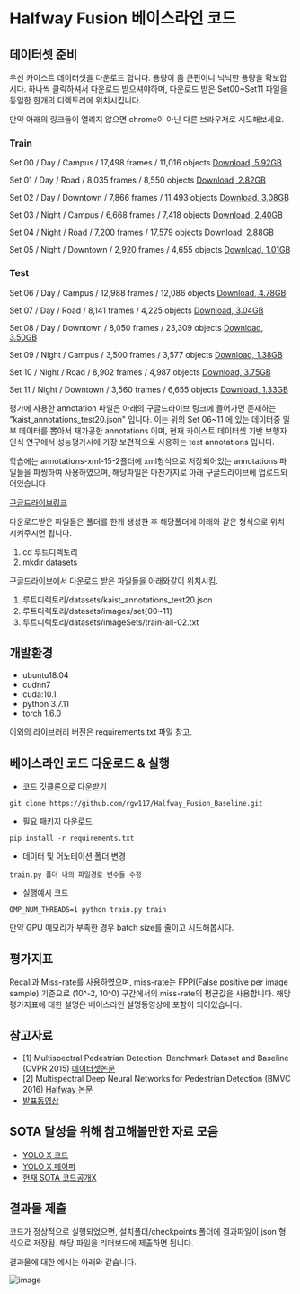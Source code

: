 # Halfway Fusion 베이스라인 코드
## 데이터셋 준비
우선 카이스트 데이터셋을 다운로드 합니다. 용량이 좀 큰편이니 넉넉한 용량을 확보합시다. 하나씩 클릭하셔서 다운로드 받으셔야하며, 다운로드 받은 Set00~Set11 파일을 동일한 한개의 디렉토리에 위치시킵니다.

만약 아래의 링크들이 열리지 않으면 chrome이 아닌 다른 브라우저로 시도해보세요.


### Train

Set 00 / Day / Campus / 17,498 frames / 11,016 objects [Download, 5.92GB](http://multispectral.kaist.ac.kr/pedestrian/data-kaist/images/set00.zip)

Set 01 / Day / Road / 8,035 frames / 8,550 objects [Download, 2.82GB](http://multispectral.kaist.ac.kr/pedestrian/data-kaist/images/set01.zip)

Set 02 / Day / Downtown / 7,866 frames / 11,493 objects [Download, 3.08GB](http://multispectral.kaist.ac.kr/pedestrian/data-kaist/images/set02.zip)

Set 03 / Night / Campus / 6,668 frames / 7,418 objects [Download, 2.40GB](http://multispectral.kaist.ac.kr/pedestrian/data-kaist/images/set03.zip)

Set 04 / Night / Road / 7,200 frames / 17,579 objects [Download, 2.88GB](http://multispectral.kaist.ac.kr/pedestrian/data-kaist/images/set04.zip)

Set 05 / Night / Downtown / 2,920 frames / 4,655 objects [Download, 1.01GB](http://multispectral.kaist.ac.kr/pedestrian/data-kaist/images/set05.zip)



### Test

Set 06 / Day / Campus / 12,988 frames / 12,086 objects [Download, 4.78GB](http://multispectral.kaist.ac.kr/pedestrian/data-kaist/images/set06.zip)

Set 07 / Day / Road / 8,141 frames / 4,225 objects [Download, 3.04GB](http://multispectral.kaist.ac.kr/pedestrian/data-kaist/images/set07.zip)

Set 08 / Day / Downtown / 8,050 frames / 23,309 objects [Download, 3.50GB](http://multispectral.kaist.ac.kr/pedestrian/data-kaist/images/set08.zip)

Set 09 / Night / Campus / 3,500 frames / 3,577 objects [Download, 1.38GB](http://multispectral.kaist.ac.kr/pedestrian/data-kaist/images/set09.zip)

Set 10 / Night / Road / 8,902 frames / 4,987 objects [Download, 3.75GB](http://multispectral.kaist.ac.kr/pedestrian/data-kaist/images/set10.zip)

Set 11 / Night / Downtown / 3,560 frames / 6,655 objects [Download, 1.33GB](http://multispectral.kaist.ac.kr/pedestrian/data-kaist/images/set11.zip)

평가에 사용한 annotation 파일은 아래의 구글드라이브 링크에 들어가면 존재하는 "kaist_annotations_test20.json" 입니다. 이는 위의 Set 06~11 에 있는 데이터중 일부 데이터를 뽑아서 재가공한 annotations 이며, 현재 카이스트 데이터셋 기반 보행자인식 연구에서 성능평가시에 가장 보편적으로 사용하는 test annotations 입니다.

학습에는 annotations-xml-15-2폴더에 xml형식으로 저장되어있는 annotations 파일들을 파씽하여 사용하였으며, 해당파일은 마찬가지로 아래 구글드라이브에 업로드되어있습니다.

[구글드라이브링크](https://drive.google.com/drive/folders/1brr2fkGhG_up0C9zKwosoMF7XW14g4ec?usp=sharing)

다운로드받은 파일들은 폴더를 한개 생성한 후 해당폴더에 아래와 같은 형식으로 위치 시켜주시면 됩니다.
1. cd 루트디렉토리
2. mkdir datasets

구글드라이브에서 다운로드 받은 파일들을 아래와같이 위치시킴.

1. 루트디렉토리/datasets/kaist_annotations_test20.json
2. 루트디렉토리/datasets/images/set{00~11}
3. 루트디렉토리/datasets/imageSets/train-all-02.txt

## 개발환경

- ubuntu18.04
- cudnn7
- cuda:10.1
- python 3.7.11
- torch 1.6.0

이외의 라이브러리 버전은 requirements.txt 파일 참고.

## 베이스라인 코드 다운로드 & 실행
- 코드 깃클론으로 다운받기

`git clone https://github.com/rgw117/Halfway_Fusion_Baseline.git`

- 필요 패키지 다운로드

`pip install -r requirements.txt`

- 데이터 및 어노테이션 폴더 변경

`train.py 폴더 내의 파일경로 변수들 수정`

- 실행예시 코드

`OMP_NUM_THREADS=1 python train.py train`

만약 GPU 메모리가 부족한 경우 batch size를 줄이고 시도해봅시다.

## 평가지표
Recall과 Miss-rate를 사용하였으며, miss-rate는 FPPI(False positive per image sample) 기준으로 (10^-2, 10^0) 구간에서의 miss-rate의 평균값을 사용합니다. 해당 평가지표에 대한 설명은 베이스라인 설명동영상에 포함이 되어있습니다.

## 참고자료
- [1] Multispectral Pedestrian Detection: Benchmark Dataset and Baseline (CVPR 2015) [데이터셋논문](https://openaccess.thecvf.com/content_cvpr_2015/papers/Hwang_Multispectral_Pedestrian_Detection_2015_CVPR_paper.pdf)
- [2] Multispectral Deep Neural Networks for Pedestrian Detection (BMVC 2016) [Halfway 논문](https://arxiv.org/pdf/1611.02644.pdf)
- [발표동영상](https://youtu.be/OP2DG5zRcgs)

## SOTA 달성을 위해 참고해볼만한 자료 모음
- [YOLO X 코드](https://github.com/Megvii-BaseDetection/YOLOX?utm_source=catalyzex.com)
- [YOLO X 페이퍼](https://arxiv.org/abs/2107.08430)
- [현재 SOTA 코드공개X](https://www.mdpi.com/1424-8220/21/12/4184/htm)

## 결과물 제출

코드가 정상적으로 실행되었으면, 설치폴더/checkpoints 폴더에 결과파일이 json 형식으로 저장됨. 해당 파일을 리더보드에 제출하면 됩니다.

결과물에 대한 예시는 아래와 같습니다.

![image](https://user-images.githubusercontent.com/67646870/137579091-ea0be76f-3cd8-4cd0-83a7-8e97925b63e1.png)

